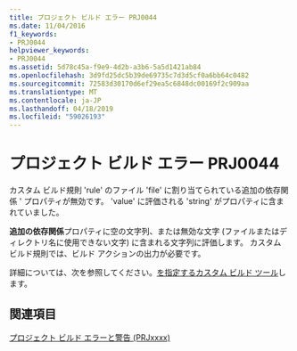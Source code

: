 ```yaml
---
title: プロジェクト ビルド エラー PRJ0044
ms.date: 11/04/2016
f1_keywords:
- PRJ0044
helpviewer_keywords:
- PRJ0044
ms.assetid: 5d78c45a-f9e9-4d2b-a3b6-5a5d1421ab84
ms.openlocfilehash: 3d9fd25dc5b39de69735c7d3d5cf0a6bb64c0482
ms.sourcegitcommit: 72583d30170d6ef29ea5c6848dc00169f2c909aa
ms.translationtype: MT
ms.contentlocale: ja-JP
ms.lasthandoff: 04/18/2019
ms.locfileid: "59026193"
---
```

# <a name="project-build-error-prj0044"></a>プロジェクト ビルド エラー PRJ0044

カスタム ビルド規則 'rule' のファイル 'file' に割り当てられている追加の依存関係 ' プロパティが無効です。 'value' に評価される 'string' がプロパティに含まれていました。

**追加の依存関係**プロパティに空の文字列、または無効な文字 (ファイルまたはディレクトリ名に使用できない文字) に含まれる文字列に評価します。 カスタム ビルド規則では、ビルド アクションの出力が必要です。

詳細については、次を参照してください。[を指定するカスタム ビルド ツール](../../build/specifying-custom-build-tools.md)します。

## <a name="see-also"></a>関連項目

[プロジェクト ビルド エラーと警告 (PRJxxxx)](../../error-messages/tool-errors/project-build-errors-and-warnings-prjxxxx.md)